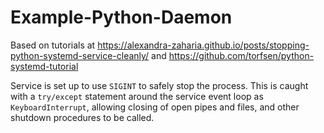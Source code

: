 # Example-Python-Daemon

Based on tutorials at https://alexandra-zaharia.github.io/posts/stopping-python-systemd-service-cleanly/ and https://github.com/torfsen/python-systemd-tutorial

Service is set up to use `SIGINT` to safely stop the process.  This is caught with a `try/except` statement around the service event loop as `KeyboardInterrupt`, allowing closing of open pipes and files, and other shutdown procedures to be called.
